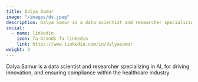 ```yaml
---
title: Dalya Samur
image: "/images/ds.jpeg"
description: Dalya Samur is a data scientist and researcher specializing in AI, for driving innovation, and ensuring compliance within the healthcare industry.
social:
  - name: linkedin
    icon: fa-brands fa-linkedin
    link: https://www.linkedin.com/in/dalyasamur
weight: 3
---
```


Dalya Samur is a data scientist and researcher specializing in AI, for driving innovation, and ensuring compliance within the healthcare industry.
